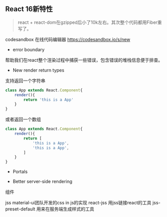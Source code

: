 

## React 16新特性

> react + react-dom在gzipped后小了10k左右。其次整个代码都用Fiber重写了。

codesandbox 在线代码编辑器 https://codesandbox.io/s/new

* error boundary

帮助我们在react整个渲染过程中捕获一些错误，包含错误的堆栈信息便于排查。

* New render return types

支持返回一个字符串

```js
class App extends React.Component{
    render(){
        return 'this is a App'
    }
}
```

或者返回一个数组

```js
class App extends React.Component{
    render(){
        return [
            'this is a App',
            'this is a App',
        ]
    }
}
```

* Portals

* Better server-side rendering

组件

jss material-ui团队开发的css in js的实现
react-jss 用jss链接react的工具
jss-preset-default 用来在服务端生成样式的工具
